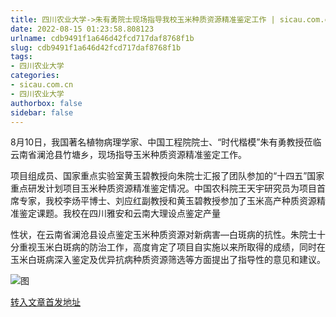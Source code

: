 ```yaml
---
title: 四川农业大学->朱有勇院士现场指导我校玉米种质资源精准鉴定工作 | sicau.com.cn
date: 2022-08-15 01:23:58.808123
urlname: cdb9491f1a646d42fcd717daf8768f1b
slug: cdb9491f1a646d42fcd717daf8768f1b
tags: 
- 四川农业大学
categories:
- sicau.com.cn
- 四川农业大学
authorbox: false
sidebar: false
---
```

8月10日，我国著名植物病理学家、中国工程院院士、“时代楷模”朱有勇教授莅临云南省澜沧县竹塘乡，现场指导玉米种质资源精准鉴定工作。

项目组成员、国家重点实验室黄玉碧教授向朱院士汇报了团队参加的“十四五”国家重点研发计划项目玉米种质资源精准鉴定情况。中国农科院王天宇研究员为项目首席专家，我校李炀平博士、刘应红副教授和黄玉碧教授参加了玉米高产种质资源精准鉴定课题。我校在四川雅安和云南大理设点鉴定产量
<!--more-->
性状，在云南省澜沧县设点鉴定玉米种质资源对新病害—白斑病的抗性。朱院士十分重视玉米白斑病的防治工作，高度肯定了项目自实施以来所取得的成绩，同时在玉米白斑病深入鉴定及优异抗病种质资源筛选等方面提出了指导性的意见和建议。  

![图](https://news.sicau.edu.cn/__local/9/67/CB/7F5CE60D935F73A979D618CF81D_283B38D0_30725.jpg)

[转入文章首发地址](https://news.sicau.edu.cn/info/1078/69134.htm)